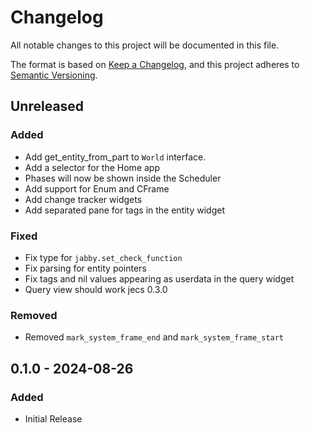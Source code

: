 # Changelog

All notable changes to this project will be documented in this file.

The format is based on [Keep a Changelog](https://keepachangelog.com/en/1.1.0/),
and this project adheres to [Semantic Versioning](https://semver.org/spec/v2.0.0.html).

## Unreleased

### Added
- Add get_entity_from_part to `World` interface.
- Add a selector for the Home app
- Phases will now be shown inside the Scheduler
- Add support for Enum and CFrame
- Add change tracker widgets
- Add separated pane for tags in the entity widget

### Fixed
- Fix type for `jabby.set_check_function`
- Fix parsing for entity pointers
- Fix tags and nil values appearing as userdata in the query widget
- Query view should work jecs 0.3.0

### Removed
- Removed `mark_system_frame_end` and `mark_system_frame_start`

## 0.1.0 - 2024-08-26

### Added

- Initial Release